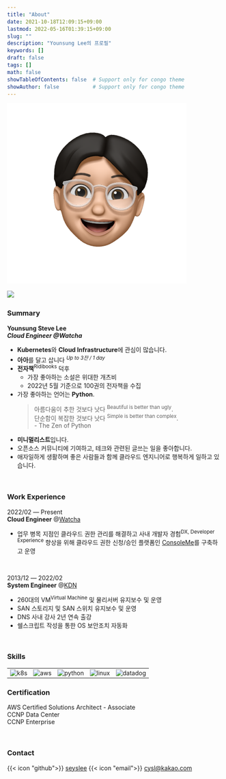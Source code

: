 ```yaml
---
title: "About"
date: 2021-10-18T12:09:15+09:00
lastmod: 2022-05-16T01:39:15+09:00
slug: ""
description: "Younsung Lee의 프로필"
keywords: []
draft: false
tags: []
math: false
showTableOfContents: false  # Support only for congo theme
showAuthor: false           # Support only for congo theme
---
```


<img src="/seyslee_emoji.png"/>

<a href="https://hits.seeyoufarm.com"><img src="https://hits.seeyoufarm.com/api/count/incr/badge.svg?url=http%3A%2F%2Fseyslee.github.io%2Fabout%2F&count_bg=%23000000&title_bg=%23FCC624&icon=&icon_color=%23E7E7E7&title=hits&edge_flat=true"/></a>

### Summary
**Younsung Steve Lee**  
***Cloud Engineer @Watcha***

- **Kubernetes**와 **Cloud Infrastructure**에 관심이 많습니다.
- **아아**를 달고 삽니다 <sup>*Up to 3잔 / 1 day*</sup>
- **전자책**<sup>Ridibooks</sup> 덕후
  - 가장 좋아하는 소설은 위대한 개츠비
  - 2022년 5월 기준으로 100권의 전자책을 수집
- 가장 좋아하는 언어는 **Python**.
  > 아름다움이 추한 것보다 낫다 <sup>Beautiful is better than ugly</sup>.  
  > 단순함이 복잡한 것보다 낫다 <sup>Simple is better than complex</sup>.  
  > \- The Zen of Python
- **미니멀리스트**입니다.
- 오픈소스 커뮤니티에 기여하고, 테크와 관련된 글쓰는 일을 좋아합니다.
- 애자일하게 생활하며 좋은 사람들과 함께 클라우드 엔지니어로 행복하게 일하고 있습니다.

<br>

### Work Experience
2022/02 ― Present  
**Cloud Engineer** @[Watcha](https://watcha.team)  
- 업무 병목 지점인 클라우드 권한 관리를 해결하고 사내 개발자 경험<sup>DX, Developer Experience</sup> 향상을 위해 클라우드 권한 신청/승인 플랫폼인 [ConsoleMe](https://github.com/Netflix/consoleme)를 구축하고 운영

<br>

2013/12 ― 2022/02  
**System Engineer** @[KDN](https://www.kdn.com/)  
- 260대의 VM<sup>Virtual Machine</sup> 및 물리서버 유지보수 및 운영
- SAN 스토리지 및 SAN 스위치 유지보수 및 운영
- DNS 사내 강사 2년 연속 출강
- 쉘스크립트 작성을 통한 OS 보안조치 자동화

<br>

### Skills

<table>
    <td>
      <img alt="k8s" src="https://img.shields.io/badge/kubernetes-white?logo=kubernetes&logoColor=white&style=for-the-badge&labelColor=3776AB&color=3776AB" width="100%"/>
    </td>
    <td>
      <img alt="aws" src="https://img.shields.io/badge/aws-white?logo=amazonaws&logoColor=white&style=for-the-badge&labelColor=232F3E&color=232F3E" width="100%"/>
    </td>
    <td>
      <img alt="python" src="https://img.shields.io/badge/python-white?logo=python&logoColor=white&style=for-the-badge&labelColor=3776AB&color=3776AB" width="100%"/>
    </td>
    <td>
      <img alt="linux" src="https://img.shields.io/badge/linux-white?logo=linux&logoColor=white&style=for-the-badge&labelColor=FF9E2A&color=FF9E2A" width="100%"/>
    </td>
    <td>
      <img alt="datadog" src="https://img.shields.io/badge/datadog-white?logo=datadog&logoColor=white&style=for-the-badge&labelColor=632CA6&color=632CA6" width="100%"/>
    </td>
</table>

### Certification

AWS Certified Solutions Architect - Associate  
CCNP Data Center  
CCNP Enterprise  

<br>

### Contact

{{< icon "github">}} [seyslee](https://github.com/seyslee)  {{< icon "email">}} [cysl@kakao.com](mailto:cysl@kakao.com)  